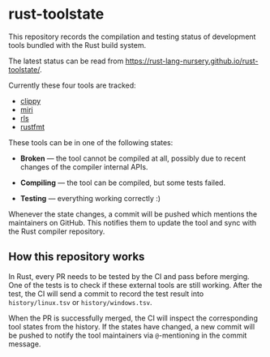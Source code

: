rust-toolstate
==============

This repository records the compilation and testing status of development tools
bundled with the Rust build system.

The latest status can be read from https://rust-lang-nursery.github.io/rust-toolstate/.

Currently these four tools are tracked:

* [clippy](https://github.com/rust-lang-nursery/rust-clippy)
* [miri](https://github.com/solson/miri/)
* [rls](https://github.com/rust-lang-nursery/rls/)
* [rustfmt](https://github.com/rust-lang-nursery/rustfmt/)

These tools can be in one of the following states:

* **Broken** — the tool cannot be compiled at all, possibly due to recent
    changes of the compiler internal APIs.

* **Compiling** — the tool can be compiled, but some tests failed.

* **Testing** — everything working correctly :)

Whenever the state changes, a commit will be pushed which mentions the maintainers on GitHub. This
notifies them to update the tool and sync with the Rust compiler repository.

How this repository works
-------------------------

In Rust, every PR needs to be tested by the CI and pass before merging. One of the tests is to check
if these external tools are still working. After the test, the CI will send a commit to record the
test result into `history/linux.tsv` or `history/windows.tsv`.

When the PR is successfully merged, the CI will inspect the corresponding tool states from the
history. If the states have changed, a new commit will be pushed to notify the tool maintainers via
`@`-mentioning in the commit message.
